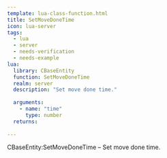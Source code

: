 ```yaml
---
template: lua-class-function.html
title: SetMoveDoneTime
icon: lua-server
tags:
  - lua
  - server
  - needs-verification
  - needs-example
lua:
  library: CBaseEntity
  function: SetMoveDoneTime
  realm: server
  description: "Set move done time."
  
  arguments:
    - name: "time"
      type: number
  returns:
    
---
```


<div class="lua__search__keywords">
CBaseEntity:SetMoveDoneTime &#x2013; Set move done time.
</div>
